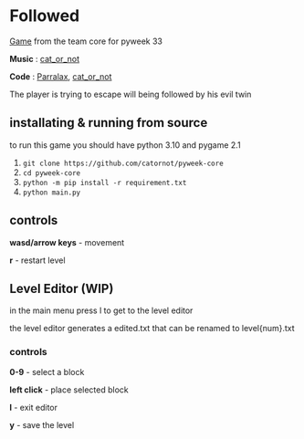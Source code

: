 # Followed
[Game](https://github.com/catornot/Followed) from the team core for pyweek 33

**Music** : [cat_or_not](https://github.com/catornot)

**Code** : [Parralax](https://github.com/ItsIntense), [cat_or_not](https://github.com/catornot)

The player is trying to escape will being followed by his evil twin

## installating & running from source
to run this game you should have python 3.10 and pygame 2.1

1. `git clone https://github.com/catornot/pyweek-core`
2. `cd pyweek-core`
3. `python -m pip install -r requirement.txt`
4. `python main.py`

## controls 
**wasd/arrow keys** - movement

**r** - restart level

## Level Editor (WIP)
in the main menu press l to get to the level editor

the level editor generates a edited.txt that can be renamed to level{num}.txt

### controls
**0-9** - select a block

**left click** - place selected block

**l** - exit editor

**y** - save the level
